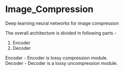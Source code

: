 # Image_Compression
Deep learning neural networks for image compression

The overall architecture is divided in following parts -  
1. Encoder  
2. Decoder  


Encoder - Encoder is lossy compression module.  
Decoder - Decoder is a lossy uncompression module.  
